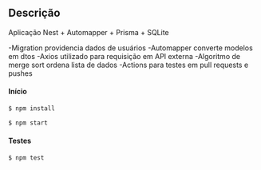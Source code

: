 ## Descrição

Aplicação Nest + Automapper + Prisma + SQLite

-Migration providencia dados de usuários
-Automapper converte modelos em dtos
-Axios utilizado para requisição em API externa
-Algoritmo de merge sort ordena lista de dados
-Actions para testes em pull requests e pushes

#### Início

```bash
$ npm install

$ npm start
```
#### Testes

```bash
$ npm test
```
